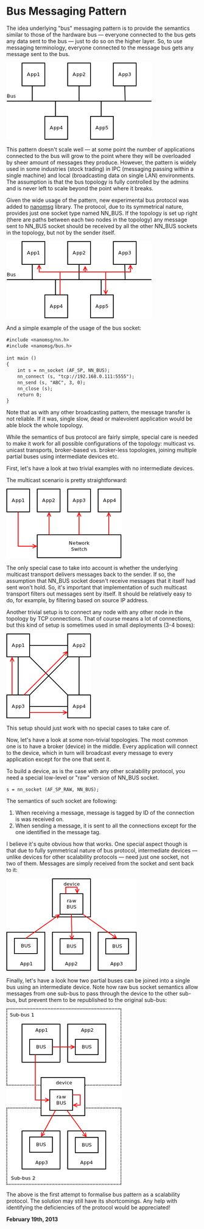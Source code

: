 # Bus Messaging Pattern



The idea underlying "bus" messaging pattern is to provide the semantics similar to those of the hardware bus — everyone connected to the bus gets any data sent to the bus — just to do so on the higher layer. So, to use messaging terminology, everyone connected to the message bus gets any message sent to the bus.

<img class="old" src="bus1.png">

This pattern doesn't scale well — at some point the number of applications connected to the bus will grow to the point where they will be overloaded by sheer amount of messages they produce. However, the pattern is widely used in some industries (stock trading) in IPC (messaging passing within a single machine) and local (broadcasting data on single LAN) environments. The assumption is that the bus topology is fully controlled by the admins and is never left to scale beyond the point where it breaks.

Given the wide usage of the pattern, new experimental bus protocol was added to [nanomsg](http://nanomsg.org) library. The protocol, due to its symmetrical nature, provides just one socket type named NN\_BUS. If the topology is set up right (there are paths between each two nodes in the topology) any message sent to NN\_BUS socket should be received by all the other NN\_BUS sockets in the topology, but not by the sender itself.

<img class="old" src="bus2.png">

And a simple example of the usage of the bus socket:

    #include <nanomsg/nn.h>
    #include <nanomsg/bus.h>
    
    int main ()
    {
        int s = nn_socket (AF_SP, NN_BUS);
        nn_connect (s, "tcp://192.168.0.111:5555");
        nn_send (s, "ABC", 3, 0);
        nn_close (s);
        return 0;
    }

Note that as with any other broadcasting pattern, the message transfer is not reliable. If it was, single slow, dead or malevolent application would be able block the whole topology.

While the semantics of bus protocol are fairly simple, special care is needed to make it work for all possible configurations of the topology: multicast vs. unicast transports, broker-based vs. broker-less topologies, joining multiple partial buses using intermediate devices etc.

First, let's have a look at two trivial examples with no intermediate devices.

The multicast scenario is pretty straightforward:

<img class="old" src="bus3.png">

The only special case to take into account is whether the underlying multicast transport delivers messages back to the sender. If so, the assumption that NN\_BUS socket doesn't receive messages that it itself had sent won't hold. So, it's important that implementation of such multicast transport filters out messages sent by itself. It should be relatively easy to do, for example, by filtering based on source IP address.

Another trivial setup is to connect any node with any other node in the topology by TCP connections. That of course means a lot of connections, but this kind of setup is sometimes used in small deployments (3-4 boxes):

<img class="old" src="bus4.png">

This setup should just work with no special cases to take care of.

Now, let's have a look at some non-trivial topologies. The most common one is to have a broker (device) in the middle. Every application will connect to the device, which in turn will broadcast every message to every application except for the one that sent it.

To build a device, as is the case with any other scalability protocol, you need a special low-level or "raw" version of NN\_BUS socket.

    s = nn_socket (AF_SP_RAW, NN_BUS);

The semantics of such socket are following:

1.  When receiving a message, message is tagged by ID of the connection is was received on.
2.  When sending a message, it is sent to all the connections except for the one identified in the message tag.

I believe it's quite obvious how that works. One special aspect though is that due to fully symmetrical nature of bus protocol, intermediate devices — unlike devices for other scalability protocols — need just one socket, not two of them. Messages are simply received from the socket and sent back to it:

<img class="old" src="bus5.png">

Finally, let's have a look how two partial buses can be joined into a single bus using an intermediate device. Note how raw bus socket semantics allow messages from one sub-bus to pass through the device to the other sub-bus, but prevent them to be republished to the original sub-bus:

<img class="old" src="bus6.png">

The above is the first attempt to formalise bus pattern as a scalability protocol. The solution may still have its shortcomings. Any help with identifying the deficiencies of the protocol would be appreciated!

**February 19th, 2013**
